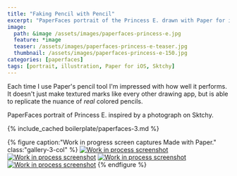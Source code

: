 ```yaml
---
title: "Faking Pencil with Pencil"
excerpt: "PaperFaces portrait of the Princess E. drawn with Paper for iOS on an iPad."
image: 
  path: &image /assets/images/paperfaces-princess-e.jpg 
  feature: *image
  teaser: /assets/images/paperfaces-princess-e-teaser.jpg
  thumbnail: /assets/images/paperfaces-princess-e-150.jpg
categories: [paperfaces]
tags: [portrait, illustration, Paper for iOS, Sktchy]
---
```


Each time I use Paper's pencil tool I'm impressed with how well it performs. It doesn't just make textured marks like every other drawing app, but is able to replicate the nuance of *real* colored pencils.

PaperFaces portrait of Princess E. inspired by a photograph on Sktchy.

{% include_cached boilerplate/paperfaces-3.md %}

{% figure caption:"Work in progress screen captures Made with Paper." class:"gallery-3-col" %}
[![Work in process screenshot](/assets/images/paperfaces-princess-e-process-1-600.jpg)](/assets/images/paperfaces-princess-e-process-1-lg.jpg) [![Work in process screenshot](/assets/images/paperfaces-princess-e-process-2-600.jpg)](/assets/images/paperfaces-princess-e-process-2-lg.jpg) [![Work in process screenshot](/assets/images/paperfaces-princess-e-process-3-600.jpg)](/assets/images/paperfaces-princess-e-process-3-lg.jpg) [![Work in process screenshot](/assets/images/paperfaces-princess-e-process-4-600.jpg)](/assets/images/paperfaces-princess-e-process-4-lg.jpg)
{% endfigure %}
